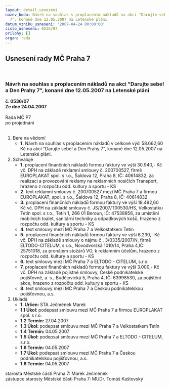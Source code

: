 ```yaml
---
layout: detail_usneseni
nazev_bodu: Návrh na souhlas s proplacením nákladů na akci "Darujte sebe! a Den Prahy
  7", konané dne 12.05.2007 na Letenské pláni
datum_vzniku_usneseni: '2007-04-24 00:00:00'
cislo_usneseni: 0536/07
prilohy: []
organ: rada
---
```

<div id="ucUsn_pList" class="usn">
	<span><h2>Usnesení rady MČ Praha 7 </h2>
<br></span><div class="standBody">
<span><h3>Návrh na souhlas s proplacením nákladů na akci "Darujte sebe! a Den Prahy 7", konané dne 12.05.2007 na Letenské pláni</h3></span><div class="center">
		<strong>č. 0536/07</strong><br>
	</div>
<div class="center">
		<strong>Ze dne 24.04.2007</strong><br><br>
	</div>Rada MČ P7<br> po projednání<br><br><ol>
<li>Bere na vědomí<ul><li>
<strong>1.</strong> Návrh na souhlas s proplacením nákladů v celkové výši 58.662,60 Kč na akci "Darujte sebe! a Den Prahy 7", konané dne 12.05.2007 na Letenské pláni.</li></ul>
</li>
<li>Schvaluje<ul>
<li>
<strong>1.</strong> proplacení finančních nákladů formou faktury ve výši 30.940,- Kč vč. DPH na základě reklamní smlouvy č. 200700527, firmě EUROPLAKAT spol. s r.o., Šaldova 12, Praha 8, IČ: 40614832, za realizaci a provozování reklamy na reklamních nosičích Transport, hrazeno z rozpočtu odd. kultury a sportu - KS</li>
<li>
<strong>2.</strong> text reklamní smlouvy č. 200700527 mezi MČ Praha 7 a firmou EUROPLAKAT, spol. s r.o., Šaldova 12, Praha 8, IČ: 40614832 </li>
<li>
<strong>3.</strong> proplacení finančních nákladů formou faktury ve výši 18.492,60 Kč vč. DPH na základě smlouvy č. JS/2007/T00530/HS, Velkostatku Tetín spol. s r.o., Tetín 1, 266 01 Beroun, IČ: 47538856, za umístění mobilních toalet, sanitární techniky a odpadkových košů, hrazeno z rozpočtu odd. kultury a sportu - KS</li>
<li>
<strong>4.</strong> text smlouvy mezi MČ Praha 7 a Velkostatkem Tetín</li>
<li>
<strong>5.</strong> proplacení finančních nákladů formou faktury ve výši 6.230,- Kč vč. DPH na základě smlouvy o nájmu č . 3/0335/2007/N,  firmě ELTODO-CITELUM, s.r.o., Novodvorská 1010/14, Praha 4,IČ: 25751018, za pronájem stožárů VO, k reklamním účelům, hrazeno z rozpočtu odd. kultury a sportu - KS	</li>
<li>
<strong>6.</strong> text smlouvy mezi MČ Praha 7 a ELTODO - CITELUM, s.r.o.</li>
<li>
<strong>7.</strong> proplacení finančních nákladů formou faktury ve výši 3.000,- Kč vč. DPH na základě pojistné smlouvy, České podnikatelské pojišťovně, a. s., Budějovická 5, Praha 4, IČ: 63998530, za pojištění akce, hrazeno z rozpočtu odd. kultury a sportu - KS</li>
<li>
<strong>8.</strong> text smlouvy mezi MČ Praha 7 a Českou podnikatelskou pojišťovnou, a.s.</li>
</ul>
</li>
<li>Ukládá<ul>
<li>
<strong>1. Určen: </strong>STA Ječmének Marek</li>
<li>
<strong>1.1 Úkol: </strong>podepsat smlouvu mezi MČ Praha 7 a firmou EUROPLAKAT spol. s r.o.</li>
<li>
<strong>1.2 Termín: </strong>27.04.2007</li>
<li>
<strong>1.3 Úkol: </strong>podepsat smlouvu mezi MČ Praha 7 a Velkostatkem Tetín</li>
<li>
<strong>1.4 Termín: </strong>04.05.2007</li>
<li>
<strong>1.5 Úkol: </strong>podepsat smlouvu mezi MČ Praha 7 a ELTODO - CITELUM, s.r.o.</li>
<li>
<strong>1.6 Termín: </strong>04.05.2007</li>
<li>
<strong>1.7 Úkol: </strong>podepsat smlouvu mezi MČ Praha 7 a Českou podnikatelskou pojišťovnou, a.s.</li>
<li>
<strong>1.8 Termín: </strong>04.05.2007</li>
</ul>
</li>
</ol>starosta Městské části Praha 7: Marek Ječmének<br>zástupce starosty Městské části Praha 7: MUDr. Tomáš Kaštovský 
</div>
</div>